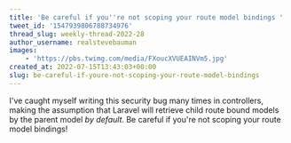 ```yaml
---
title: 'Be careful if you''re not scoping your route model bindings '
tweet_id: '1547939806788734976'
thread_slug: weekly-thread-2022-28
author_username: realstevebauman
images:
    - 'https://pbs.twimg.com/media/FXoucXVUEAINVm5.jpg'
created_at: 2022-07-15T13:43:03+00:00
slug: be-careful-if-youre-not-scoping-your-route-model-bindings
---
```

I've caught myself writing this security bug many times in controllers, making the assumption that Laravel will retrieve child route bound models by the parent model *by default*. Be careful if you're not scoping your route model bindings!